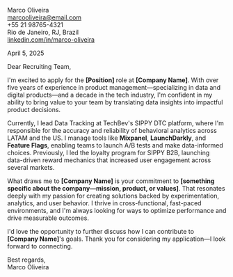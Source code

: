 Marco Oliveira  
marcooliveira@email.com  
+55 21 98765-4321  
Rio de Janeiro, RJ, Brazil  
[linkedin.com/in/marco-oliveira](https://linkedin.com/in/marco-oliveira)

April 5, 2025  


Dear Recruiting Team,  

I'm excited to apply for the **[Position]** role at **[Company Name]**. With over five years of experience in product management—specializing in data and digital products—and a decade in the tech industry, I'm confident in my ability to bring value to your team by translating data insights into impactful product decisions.

Currently, I lead Data Tracking at TechBev's SIPPY DTC platform, where I'm responsible for the accuracy and reliability of behavioral analytics across LATAM and the US. I manage tools like **Mixpanel**, **LaunchDarkly**, and **Feature Flags**, enabling teams to launch A/B tests and make data-informed choices. Previously, I led the loyalty program for SIPPY B2B, launching data-driven reward mechanics that increased user engagement across several markets.

What draws me to **[Company Name]** is your commitment to **[something specific about the company—mission, product, or values]**. That resonates deeply with my passion for creating solutions backed by experimentation, analytics, and user behavior. I thrive in cross-functional, fast-paced environments, and I'm always looking for ways to optimize performance and drive measurable outcomes.

I'd love the opportunity to further discuss how I can contribute to **[Company Name]**'s goals. Thank you for considering my application—I look forward to connecting.

Best regards,  
Marco Oliveira
